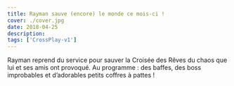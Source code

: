 ```yaml
---
title: Rayman sauve (encore) le monde ce mois-ci !
cover: ./cover.jpg
date: 2018-04-25
description: 
tags: ['CrossPlay-v1']
---
```

Rayman reprend du service pour sauver la Croisée des Rêves du chaos que lui et ses amis ont provoqué. Au programme : des baffes, des boss improbables et d’adorables petits coffres à pattes !


